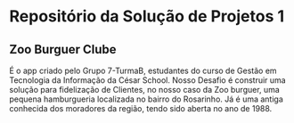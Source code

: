 <h1> Repositório da Solução de Projetos 1 </h1>
<h2>Zoo Burguer Clube</h2>
É o app criado pelo Grupo 7-TurmaB, estudantes do curso de Gestão em Tecnologia da Informação da César School. Nosso Desafio é construir uma solução para fidelização de Clientes, no nosso caso da Zoo burguer,  uma pequena hamburgueria localizada no bairro do Rosarinho. Já é uma antiga conhecida dos moradores da região, tendo sido aberta no ano de 1988. 
